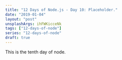 ```yaml
---
title: "12 Days of Node.js - Day 10: Placeholder."
date: "2019-01-04"
layout: "post"
unsplashArgs: ihFWKicceNk
tags: ["12-days-of-node"]
series: "12-days-of-node"
draft: true
---
```


This is the tenth day of node.
